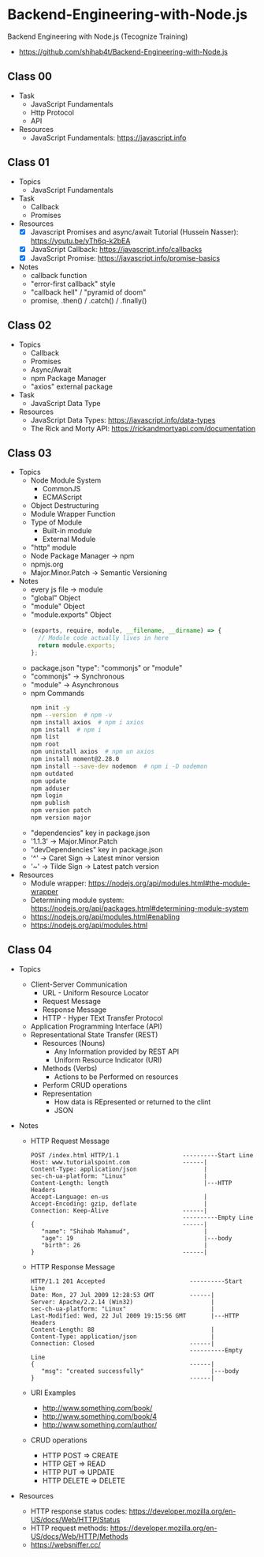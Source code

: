 # Backend-Engineering-with-Node.js

Backend Engineering with Node.js (Tecognize Training)

- https://github.com/shihab4t/Backend-Engineering-with-Node.js

## Class 00

- Task
  - JavaScript Fundamentals
  - Http Protocol
  - API
- Resources
  - JavaScript Fundamentals: https://javascript.info

## Class 01

- Topics
  - JavaScript Fundamentals
- Task
  - Callback
  - Promises
- Resources
  - [x] Javascript Promises and async/await Tutorial (Hussein Nasser): https://youtu.be/yTh6q-k2bEA
  - [x] JavaScript Callback: https://javascript.info/callbacks
  - [x] JavaScript Promise: https://javascript.info/promise-basics
- Notes
  - callback function
  - "error-first callback" style
  - "callback hell" / "pyramid of doom"
  - promise, .then() / .catch() / .finally()

## Class 02

- Topics
  - Callback
  - Promises
  - Async/Await
  - npm Package Manager
  - "axios" external package
- Task
  - JavaScript Data Type
- Resources
  - JavaScript Data Types: https://javascript.info/data-types
  - The Rick and Morty API: https://rickandmortyapi.com/documentation

## Class 03

- Topics
  - Node Module System
    - CommonJS
    - ECMAScript
  - Object Destructuring
  - Module Wrapper Function
  - Type of Module
    - Built-in module
    - External Module
  - "http" module
  - Node Package Manager -> npm
  - npmjs.org
  - Major.Minor.Patch -> Semantic Versioning
- Notes
  - every js file -> module
  - "global" Object
  - "module" Object
  - "module.exports" Object
  - ```js
    (exports, require, module, __filename, __dirname) => {
      // Module code actually lives in here
      return module.exports;
    };
    ```
  - package.json "type": "commonjs" or "module"
  - "commonjs" -> Synchronous
  - "module" -> Asynchronous
  - npm Commands
    ```sh
    npm init -y
    npm --version  # npm -v
    npm install axios  # npm i axios
    npm install  # npm i
    npm list
    npm root
    npm uninstall axios  # npm un axios
    npm install moment@2.28.0
    npm install --save-dev nodemon  # npm i -D nodemon
    npm outdated
    npm update
    npm adduser
    npm login
    npm publish
    npm version patch
    npm version major
    ```
  - "dependencies" key in package.json
  - '1.1.3' -> Major.Minor.Patch
  - "devDependencies" key in package.json
  - '^' -> Caret Sign -> Latest minor version
  - '~' -> Tilde Sign -> Latest patch version
- Resources
  - Module wrapper: https://nodejs.org/api/modules.html#the-module-wrapper
  - Determining module system: https://nodejs.org/api/packages.html#determining-module-system
  - https://nodejs.org/api/modules.html#enabling
  - https://nodejs.org/api/modules.html

## Class 04

- Topics
  - Client-Server Communication
    - URL - Uniform Resource Locator
    - Request Message
    - Response Message
    - HTTP - Hyper TExt Transfer Protocol
  - Application Programming Interface (API)
  - Representational State Transfer (REST)
    - Resources (Nouns)
      - Any Information provided by REST API
      - Uniform Resource Indicator (URI)
    - Methods (Verbs)
      - Actions to be Performed on resources
    - Perform CRUD operations
    - Representation
      - How data is REpresented or returned to the clint
      - JSON
- Notes

  - HTTP Request Message

    ```
    POST /index.html HTTP/1.1                  ----------Start Line
    Host: www.tutorialspoint.com               ------|
    Content-Type: application/json                   |
    sec-ch-ua-platform: "Linux"                      |
    Content-Length: length                           |---HTTP Headers
    Accept-Language: en-us                           |
    Accept-Encoding: gzip, deflate                   |
    Connection: Keep-Alive                     ------|
                                               ----------Empty Line
    {                                          ------|
       "name": "Shihab Mahamud",                     |
       "age": 19                                     |---body
       "birth": 26                                   |
    }                                          ------|
    ```

  - HTTP Response Message
    ```
    HTTP/1.1 201 Accepted                        ----------Start Line
    Date: Mon, 27 Jul 2009 12:28:53 GMT          ------|
    Server: Apache/2.2.14 (Win32)                      |
    sec-ch-ua-platform: "Linux"                        |
    Last-Modified: Wed, 22 Jul 2009 19:15:56 GMT       |---HTTP Headers
    Content-Length: 88                                 |
    Content-Type: application/json                     |
    Connection: Closed                           ------|
                                                 ----------Empty Line
    {                                            ------|
       "msg": "created successfully"                   |---body
    }                                            ------|
    ```
  - URI Examples
    - http://www.something.com/book/
    - http://www.something.com/book/4
    - http://www.something.com/author/
  - CRUD operations
    - HTTP POST => CREATE
    - HTTP GET => READ
    - HTTP PUT => UPDATE
    - HTTP DELETE => DELETE

- Resources
  - HTTP response status codes: https://developer.mozilla.org/en-US/docs/Web/HTTP/Status
  - HTTP request methods: https://developer.mozilla.org/en-US/docs/Web/HTTP/Methods
  - https://websniffer.cc/
